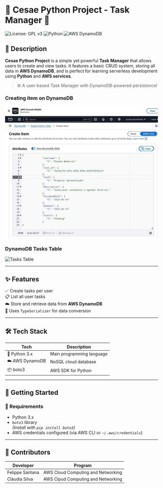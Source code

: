 # 🚀 Cesae Python Project - Task Manager 🐍

![License: GPL v3](https://img.shields.io/badge/License-GPLv3-blue.svg)
![Python](https://img.shields.io/badge/Python-3.x-blue?logo=python)
![AWS DynamoDB](https://img.shields.io/badge/Database-DynamoDB-4053D6?logo=amazon-aws)

## 📝 Description

**Cesae Python Project** is a simple yet powerful **Task Manager** that allows users to create and view tasks. It features a basic CRUD system, storing all data in **AWS DynamoDB**, and is perfect for learning serverless development using **Python** and **AWS services**.

> ⚙️ A user-based Task Manager with DynamoDB-powered persistence!

### Creating item on DynamoDB
![Item Creation](./tmp_0c584dd1-50fd-4bdb-9e5a-31f3cb1269b6.jpeg)

### DynamoDB Tasks Table
![Tasks Table](./file-KVXWdM1u2RGFKqu5x2gGUk)

---

## ✨ Features

✅ Create tasks per user  
📋 List all user tasks  
☁️ Store and retrieve data from **AWS DynamoDB**  
🧠 Uses `TypeSerializer` for data conversion  

---

## 🛠️ Tech Stack

| Tech           | Description                  |
|----------------|------------------------------|
| 🐍 Python 3.x   | Main programming language     |
| ☁️ AWS DynamoDB | NoSQL cloud database          |
| 📦 boto3        | AWS SDK for Python            |

---

## 🚀 Getting Started

### 🔧 Requirements

- Python 3.x
- `boto3` library  
  *(Install with `pip install boto3`)*
- AWS credentials configured (via AWS CLI or `~/.aws/credentials`)

---

## 👥 Contributors


| Developer       | Program                              |
|------------------|---------------------------------------|
| Felippe Santana  | AWS Cloud Computing and Networking    |
| Cláudia Silva    | AWS Clpud Computing and Networking    |     

